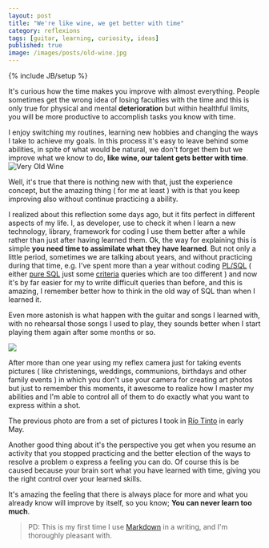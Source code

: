 ```yaml
---
layout: post
title: "We're like wine, we get better with time"
category: reflexions
tags: [guitar, learning, curiosity, ideas]
published: true
image: /images/posts/old-wine.jpg
---
```

{% include JB/setup %}
  
It's curious how the time makes you improve with almost everything. People sometimes get the wrong idea of losing faculties with the time and this is only true for physical and mental **deterioration** but within healthful limits, you will be more productive to accomplish tasks you know with time. 

I enjoy switching my routines, learning new hobbies and changing the ways I take to achieve my goals. In this process it's easy to leave behind some abilities, in spite of what would be natural, we don't forget them but we improve what we know to do, **like wine, our talent gets better with time**. 
<img title="Very Old Wine" src="{{ site.production_url }}/images/posts/old-wine.jpg" alt="Very Old Wine"  />

Well, it's true that there is nothing new with that, just the experience concept, but the amazing thing ( for me at least ) with is that you keep improving also without continue practicing a ability.

I realized about this reflection some days ago, but it fits perfect in different aspects of my life. I, as developer, use to check it when I learn a new technology, library, framework for coding I use them better after a while rather than just after having learned them. Ok, the way for explaining this is simple **you need time to assimilate what they have learned**. But not only a little period, sometimes we are talking about years, and without practicing during that time, e.g. I've spent more than a year without coding <a href="http://en.wikipedia.org/wiki/PL/SQL" target="_blank">PL/SQL</a> ( either <a href="http://en.wikipedia.org/wiki/SQL" target="_blank">pure SQL</a> just some <a href="http://docs.jboss.org/hibernate/orm/3.3/reference/en/html/querycriteria.html" target="_blank">criteria</a> queries which are too different ) and now it's by far easier for my to write difficult queries than before, and this is amazing, I remember better how to think in the old way of SQL than when I learned it. 

Even more astonish is what happen with the guitar and songs I learned with, with no rehearsal those songs I used to play, they sounds better when I start playing them again after some months or so.

<a href="http://www.flickr.com/photos/robertovg24/sets/72157633511463587/" target="_blank"><img class="clear" src="{{site.production_url}}//images/posts/ruinas-riotinto.jpg" /></a>

After more than one year using my reflex camera just for taking events pictures ( like christenings, weddings, communions, birthdays and other family events ) in which you don't use your camera for creating art photos but just to remember this moments, it awesome to realize how I master my abilities and I'm able to control all of them to do exactly what you want to express within a shot. 

The previous photo are from a set of pictures I took in <a href="http://www.flickr.com/photos/robertovg24/sets/72157633511463587/" target="_blank">Río Tinto</a> in early May.

Another good thing about it's the perspective you get when you resume an activity that you stopped practicing and the better election of the ways to resolve a problem o express a feeling you can do. Of course this is be caused because your brain sort what you have learned with time, giving you the right control over your learned skills.

It's amazing the feeling that there is always place for more and what you already know will improve by itself, so you know; **You can never learn too much**.

> PD: This is my first time I use <a href="http://en.wikipedia.com/wiki/Markdown" target="_blank">Markdown</a> in a writing, and I'm thoroughly pleasant with.